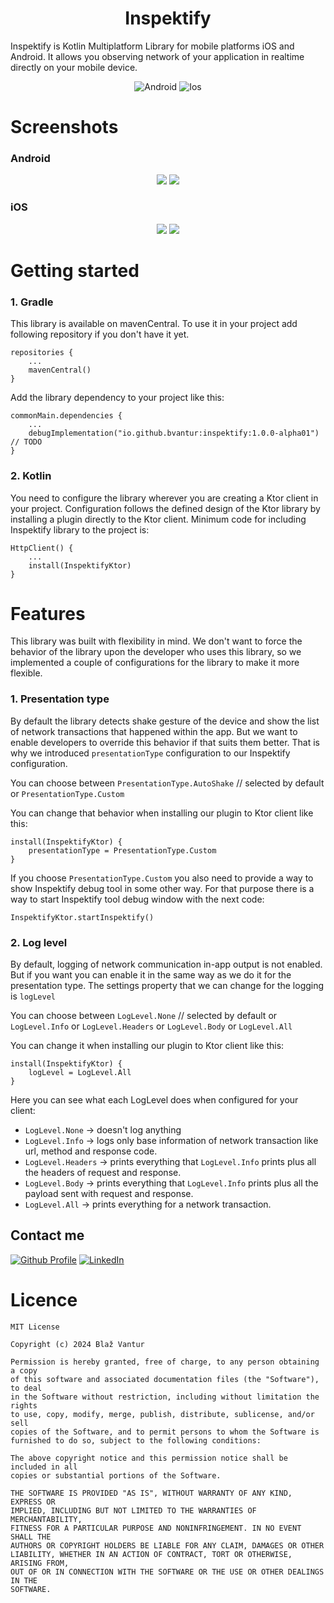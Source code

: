 <h1 align="center">Inspektify</h1>

Inspektify is Kotlin Multiplatform Library for mobile platforms iOS and Android. 
It allows you observing network of your application in realtime directly on your mobile device.

<p align="center">
<img alt="Android" src="https://img.shields.io/badge/Platform-Android-Blue?style=for-the-badge"/>
<img alt="Ios" src="https://img.shields.io/badge/Platform-Ios-Blue?style=for-the-badge"/>
</p>

# Screenshots
### Android

<p align="center">
<img src="inspektifyLib/screenshots/android_list_items.png"/>
<img src="inspektifyLib/screenshots/android_details.png"/>
</p>

### iOS
<p align="center">
<img src="inspektifyLib/screenshots/android_list_items.png"/>
<img src="inspektifyLib/screenshots/android_details.png"/>
</p>

# Getting started

### 1. Gradle
This library is available on mavenCentral. To use it in your project add following repository if you don't have it yet.

```
repositories { 
    ...
    mavenCentral()
}
```

Add the library dependency to your project like this:

```
commonMain.dependencies {
    ...
    debugImplementation("io.github.bvantur:inspektify:1.0.0-alpha01") // TODO
}
```

### 2. Kotlin
You need to configure the library wherever you are creating a Ktor client in your project. Configuration follows the defined design of the Ktor library by installing a plugin directly to the Ktor client. 
Minimum code for including Inspektify library to the project is:

```
HttpClient() {
    ...
    install(InspektifyKtor)
}
```

# Features

This library was built with flexibility in mind. We don't want to force the behavior of the library upon the developer who uses this library, so we implemented a couple of configurations for the library to make it more flexible.

### 1. Presentation type
By default the library detects shake gesture of the device and show the list of network transactions that happened within the app. But we want to enable developers to override this behavior if that suits them better.
That is why we introduced `presentationType` configuration to our Inspektify configuration.

You can choose between
`PresentationType.AutoShake` // selected by default
or
`PresentationType.Custom`

You can change that behavior when installing our plugin to Ktor client like this:

```
install(InspektifyKtor) {
    presentationType = PresentationType.Custom
}
```

If you choose `PresentationType.Custom` you also need to provide a way to show Inspektify debug tool in some other way. For that purpose there is a way to start Inspektify tool debug window with the next code:

```
InspektifyKtor.startInspektify()
```

### 2. Log level
By default, logging of network communication in-app output is not enabled. But if you want you can enable it in the same way as we do it for the presentation type.
The settings property that we can change for the logging is `logLevel`

You can choose between
`LogLevel.None` // selected by default
or
`LogLevel.Info`
or
`LogLevel.Headers`
or
`LogLevel.Body`
or
`LogLevel.All`

You can change it when installing our plugin to Ktor client like this:

```
install(InspektifyKtor) {
    logLevel = LogLevel.All
}
```

Here you can see what each LogLevel does when configured for your client:
- `LogLevel.None` -> doesn't log anything
- `LogLevel.Info` -> logs only base information of network transaction like url, method and response code.
- `LogLevel.Headers` -> prints everything that `LogLevel.Info` prints plus all the headers of request and response.
- `LogLevel.Body` -> prints everything that `LogLevel.Info` prints plus all the payload sent with request and response.
- `LogLevel.All` -> prints everything for a network transaction.

## Contact me

[![Github Profile](https://skillicons.dev/icons?i=github)][0]
[![LinkedIn](https://skillicons.dev/icons?i=linkedin)][1]


[0]: https://github.com/BVantur
[1]: https://www.linkedin.com/in/bla%C5%BE-vantur-9aa466a0/

# Licence

```
MIT License

Copyright (c) 2024 Blaž Vantur

Permission is hereby granted, free of charge, to any person obtaining a copy
of this software and associated documentation files (the "Software"), to deal
in the Software without restriction, including without limitation the rights
to use, copy, modify, merge, publish, distribute, sublicense, and/or sell
copies of the Software, and to permit persons to whom the Software is
furnished to do so, subject to the following conditions:

The above copyright notice and this permission notice shall be included in all
copies or substantial portions of the Software.

THE SOFTWARE IS PROVIDED "AS IS", WITHOUT WARRANTY OF ANY KIND, EXPRESS OR
IMPLIED, INCLUDING BUT NOT LIMITED TO THE WARRANTIES OF MERCHANTABILITY,
FITNESS FOR A PARTICULAR PURPOSE AND NONINFRINGEMENT. IN NO EVENT SHALL THE
AUTHORS OR COPYRIGHT HOLDERS BE LIABLE FOR ANY CLAIM, DAMAGES OR OTHER
LIABILITY, WHETHER IN AN ACTION OF CONTRACT, TORT OR OTHERWISE, ARISING FROM,
OUT OF OR IN CONNECTION WITH THE SOFTWARE OR THE USE OR OTHER DEALINGS IN THE
SOFTWARE.
```